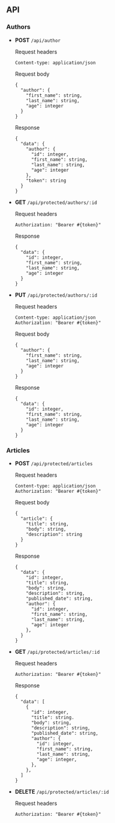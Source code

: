 ## API

### Authors

- **POST** `/api/author`

  Request headers

  ```
  Content-type: application/json
  ```

  Request body

  ```
  {
    "author": {
      "first_name": string,
      "last_name": string,
      "age": integer
    }
  }
  ```

  Response

  ```
  {
    "data": {
      "author": {
        "id": integer,
        "first_name": string,
        "last_name": string,
        "age": integer
      },
      "token": string
    }
  }
  ```

- **GET** `/api/protected/authors/:id`

  Request headers

  ```
  Authorization: "Bearer #{token}"
  ```

  Response

  ```
  {
    "data": {
      "id": integer,
      "first_name": string,
      "last_name": string,
      "age": integer
    }
  }
  ```

- **PUT** `/api/protected/authors/:id`

  Request headers

  ```
  Content-type: application/json
  Authorization: "Bearer #{token}"
  ```

  Request body

  ```
  {
    "author": {
      "first_name": string,
      "last_name": string,
      "age": integer
    }
  }
  ```

  Response

  ```
  {
    "data": {
      "id": integer,
      "first_name": string,
      "last_name": string,
      "age": integer
    }
  }
  ```

### Articles

- **POST** `/api/protected/articles`

  Request headers

  ```
  Content-type: application/json
  Authorization: "Bearer #{token}"
  ```

  Request body

  ```
  {
    "article": {
      "title": string,
      "body": string,
      "description": string
    }
  }
  ```

  Response

  ```
  {
    "data": {
      "id": integer,
      "title": string,
      "body": string,
      "description": string,
      "published_date": string,
      "author": {
        "id": integer,
        "first_name": string,
        "last_name": string,
        "age": integer
      },
    }
  }
  ```

- **GET** `/api/protected/articles/:id`

  Request headers

  ```
  Authorization: "Bearer #{token}"
  ```

  Response

  ```
  {
    "data": [
      {
        "id": integer,
        "title": string.
        "body": string,
        "description": string,
        "published_date": string,
        "author": {
          "id": integer,
          "first_name": string,
          "last_name": string,
          "age": integer,
        },
      },
    ]
  }
  ```

- **DELETE** `/api/protected/articles/:id`

  Request headers

  ```
  Authorization: "Bearer #{token}"
  ```
